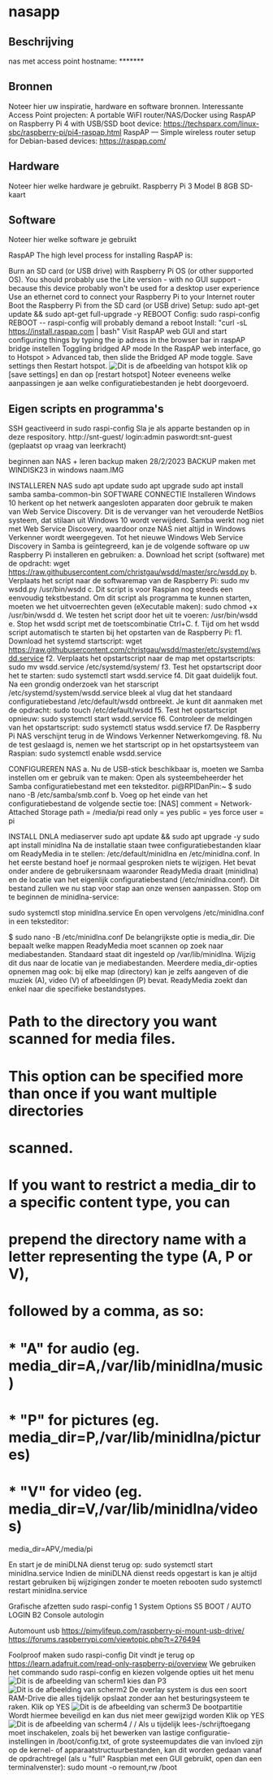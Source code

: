 # nasapp
## Beschrijving
nas met access point
hostname: *******
## Bronnen
Noteer hier uw inspiratie, hardware en software bronnen.
Interessante Access Point projecten:
A portable WiFI router/NAS/Docker using RaspAP on Raspberry Pi 4 with USB/SSD boot device:
https://techsparx.com/linux-sbc/raspberry-pi/pi4-raspap.html
RaspAP — Simple wireless router setup for Debian-based devices:
https://raspap.com/
## Hardware
Noteer hier welke hardware je gebruikt.
Raspberry Pi 3 Model B
8GB SD-kaart
## Software
Noteer hier welke software je gebruikt

RaspAP 
The high level process for installing RaspAP is:

Burn an SD card (or USB drive) with Raspberry Pi OS (or other supported OS). You should probably use the Lite version - with no GUI support - because this device probably won't be used for a desktop user experience
Use an ethernet cord to connect your Raspberry Pi to your Internet router
Boot the Raspberry Pi from the SD card (or USB drive)
Setup: sudo apt-get update && sudo apt-get full-upgrade -y
REBOOT
Config: sudo raspi-config
REBOOT -- raspi-config will probably demand a reboot
Install: "curl -sL https://install.raspap.com | bash"
Visit RaspAP web GUI and start configuring things by typing the ip adress in the browser bar
in raspAP bridge instellen
Toggling bridged AP mode
In the RaspAP web interface, go to Hotspot > Advanced tab, then slide the Bridged AP mode toggle. Save settings then Restart hotspot.
![Dit is de afbeelding van hotspot](https://i.imgur.com/xSHY164.png)
klik op [save settings] en dan op [restart hotspot]
Noteer eveneens welke aanpassingen je aan welke configuratiebestanden je hebt doorgevoerd.
## Eigen scripts en programma's
SSH geactiveerd in sudo raspi-config
Sla je als apparte bestanden op in deze respository.
http://snt-guest/
login:admin
paswordt:snt-guest (geplaatst op vraag van leerkracht)

beginnen aan NAS + leren backup maken 28/2/2023
BACKUP maken met WINDISK23 in windows
naam.IMG

INSTALLEREN NAS
sudo apt update
sudo apt upgrade
sudo apt install samba samba-common-bin
SOFTWARE CONNECTIE Installeren
Windows 10 herkent op het netwerk aangesloten apparaten door gebruik te maken van Web Service Discovery. Dit is de vervanger van het verouderde NetBios systeem, dat stilaan uit Windows 10 wordt verwijderd. Samba werkt nog niet met Web Service Discovery, waardoor onze NAS niet altijd in Windows Verkenner wordt weergegeven. Tot het nieuwe Windows Web Service Discovery in Samba is geïntegreerd, kan je de volgende software op uw Raspberry Pi installeren en gebruiken:
a. Download het script (software) met de opdracht:
wget https://raw.githubusercontent.com/christgau/wsdd/master/src/wsdd.py
b. Verplaats het script naar de softwaremap van de Raspberry Pi:
sudo mv wsdd.py /usr/bin/wsdd
c. Dit script is voor Raspian nog steeds een eenvoudig tekstbestand. 
Om dit script als programma te kunnen starten, moeten we het uitvoerrechten geven (eXecutable maken):
sudo chmod +x /usr/bin/wsdd
d. We testen het script door het uit te voeren:
/usr/bin/wsdd
e. Stop het wsdd script met de toetscombinatie Ctrl+C.
f. Tijd om het wsdd script automatisch te starten bij het opstarten van de Raspberry Pi:
f1. Download het systemd startscript:
wget https://raw.githubusercontent.com/christgau/wsdd/master/etc/systemd/wsdd.service
f2. Verplaats het opstartscript naar de map met opstartscripts:
sudo mv wsdd.service /etc/systemd/system/
f3. Test het opstartscript door het te starten:
sudo systemctl start wsdd.service
f4. Dit gaat duidelijk fout. Na een grondig onderzoek van het starscript /etc/systemd/system/wsdd.service bleek al vlug dat het standaard configuratiebestand /etc/default/wsdd ontbreekt. Je kunt dit aanmaken met de opdracht:
sudo touch /etc/default/wsdd
f5. Test het opstartscript opnieuw:
sudo systemctl start wsdd.service
f6. Controleer de meldingen van het opstartscript:
sudo systemctl status wsdd.service
f7. De Raspberry Pi NAS verschijnt terug in de Windows Verkenner Netwerkomgeving.
f8. Nu de test geslaagd is, nemen we het startscript op in het opstartsysteem van Raspian:
sudo systemctl enable wsdd.service 

CONFIGUREREN NAS
a. Nu de USB-stick beschikbaar is, moeten we Samba instellen om er gebruik van te maken:
Open als systeembeheerder het Samba configuratiebestand met een teksteditor.
pi@RPIDanPin:~ $ sudo nano -B /etc/samba/smb.conf
b. Voeg op het einde van het configuratiebestand de volgende sectie toe:
[NAS]
   comment = Network-Attached Storage
   path = /media/pi
   read only = yes
   public = yes
   force user = pi

INSTALL DNLA mediaserver
sudo apt update && sudo apt upgrade -y
sudo apt install minidlna
Na de installatie staan twee configuratiebestanden klaar om ReadyMedia in te stellen: /etc/default/minidlna en /etc/minidlna.conf. In het eerste bestand hoef je normaal gesproken niets te wijzigen. Het bevat onder andere de gebruikersnaam waaronder ReadyMedia draait (minidlna) en de locatie van het eigenlijk configuratiebestand (/etc/minidlna.conf). Dit bestand zullen we nu stap voor stap aan onze wensen aanpassen. Stop om te beginnen de minidlna-service:

sudo systemctl stop minidlna.service
En open vervolgens /etc/minidlna.conf in een teksteditor:

$ sudo nano -B /etc/minidlna.conf
De belangrijkste optie is media_dir. Die bepaalt welke mappen ReadyMedia moet scannen op zoek naar mediabestanden. Standaard staat dit ingesteld op /var/lib/minidlna. Wijzig dit dus naar de locatie van je mediabestanden. Meerdere media_dir-opties opnemen mag ook: bij elke map (directory) kan je zelfs aangeven of die muziek (A), video (V) of afbeeldingen (P) bevat. ReadyMedia zoekt dan enkel naar die specifieke bestandstypes.

# Path to the directory you want scanned for media files.
#
# This option can be specified more than once if you want multiple directories
# scanned.
#
# If you want to restrict a media_dir to a specific content type, you can
# prepend the directory name with a letter representing the type (A, P or V),
# followed by a comma, as so:
#   * "A" for audio    (eg. media_dir=A,/var/lib/minidlna/music)
#   * "P" for pictures (eg. media_dir=P,/var/lib/minidlna/pictures)
#   * "V" for video    (eg. media_dir=V,/var/lib/minidlna/videos)
media_dir=APV,/media/pi

En start je de miniDLNA dienst terug op:
sudo systemctl start minidlna.service
Indien de miniDLNA dienst reeds opgestart is kan je altijd restart gebruiken bij wijzigingen zonder te moeten rebooten
sudo systemctl restart minidlna.service

Grafische afzetten
sudo raspi-config
1 System Options
S5 BOOT / AUTO LOGIN
B2 Console autologin

Automount usb
https://pimylifeup.com/raspberry-pi-mount-usb-drive/
https://forums.raspberrypi.com/viewtopic.php?t=276494


Foolproof maken
sudo raspi-config
Dit vindt je terug op
https://learn.adafruit.com/read-only-raspberry-pi/overview
We gebruiken het commando sudo raspi-config
en kiezen volgende opties uit het menu
![Dit is de afbeelding van scherm1](https://cdn-learn.adafruit.com/assets/assets/000/108/774/original/learn_raspberry_pi_cmdline-1.png)
kies dan P3
![Dit is de afbeelding van scherm2](https://cdn-learn.adafruit.com/assets/assets/000/108/775/original/learn_raspberry_pi_cmdline-2.png)
De overlay system is dus een soort RAM-Drive die alles tijdelijk opslaat zonder aan het besturingsysteem te raken.
Klik op YES
![Dit is de afbeelding van scherm3](https://cdn-learn.adafruit.com/assets/assets/000/108/776/original/learn_raspberry_pi_cmdline-3.png)
De bootpartitie Wordt hiermee beveiligd en kan dus niet meer gewijzigd worden
Klik op YES
![Dit is de afbeelding van scherm4](https://cdn-learn.adafruit.com/assets/assets/000/108/777/original/learn_raspberry_pi_cmdline-4.png)
/
/
Als u tijdelijk lees-/schrijftoegang moet inschakelen, zoals bij het bewerken van lastige configuratie-instellingen in /boot/config.txt, of grote systeemupdates die van invloed zijn op de kernel- of apparaatstructuurbestanden, kan dit worden gedaan vanaf de opdrachtregel (als u "full" Raspbian met een GUI gebruikt, open dan een terminalvenster): sudo mount -o remount,rw /boot
